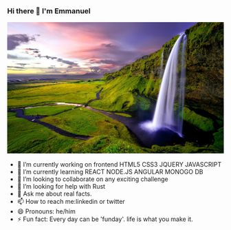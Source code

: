 ### Hi there 👋 I'm Emmanuel 
![noleykuz img](/img/yoo.jpg)
<!--
**noleykuz/noleykuz** is a ✨ _special_ ✨ repository because its `README.md` (this file) appears on your GitHub profile.

Here are some ideas to get you started:-->

- 🔭 I’m currently working on frontend
HTML5 CSS3 JQUERY JAVASCRIPT
- 🌱 I’m currently learning REACT NODE.JS ANGULAR MONOGO DB
- 👯 I’m looking to collaborate on any exciting challenge
- 🤔 I’m looking for help with Rust
- 💬 Ask me about real facts.
- 📫 How to reach me:linkedin or twitter 
- 😄 Pronouns: he/him
- ⚡ Fun fact: Every day can be 'funday'. life is what you make it.

